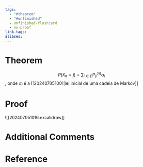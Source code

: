 ```yaml
---
tags:
  - "#theorem"
  - "#unfinished"
  - unfinished-flashcard
  - no-proof
link-tags: 
aliases:
---
```

# Theorem
$$P(X_n = j) = \sum_{i \in E}P_{ij}^{(n)} \alpha_i$$, onde $\alpha_i$ é a [[202407051001|lei inicial de uma cadeia de Markov]]

# Proof
![[202407051016.excalidraw]]

# Additional Comments


# Reference







